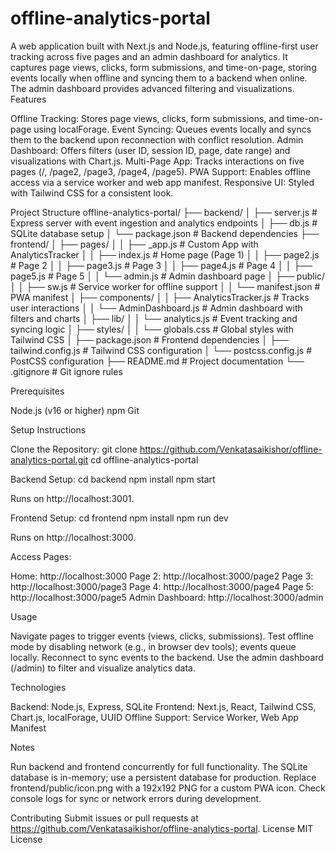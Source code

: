 # offline-analytics-portal

A web application built with Next.js and Node.js, featuring offline-first user tracking across five pages and an admin dashboard for analytics. It captures page views, clicks, form submissions, and time-on-page, storing events locally when offline and syncing them to a backend when online. The admin dashboard provides advanced filtering and visualizations.
Features

Offline Tracking: Stores page views, clicks, form submissions, and time-on-page using localForage.
Event Syncing: Queues events locally and syncs them to the backend upon reconnection with conflict resolution.
Admin Dashboard: Offers filters (user ID, session ID, page, date range) and visualizations with Chart.js.
Multi-Page App: Tracks interactions on five pages (/, /page2, /page3, /page4, /page5).
PWA Support: Enables offline access via a service worker and web app manifest.
Responsive UI: Styled with Tailwind CSS for a consistent look.

Project Structure
offline-analytics-portal/
├── backend/
│   ├── server.js        # Express server with event ingestion and analytics endpoints
│   ├── db.js           # SQLite database setup
│   └── package.json    # Backend dependencies
├── frontend/
│   ├── pages/
│   │   ├── _app.js     # Custom App with AnalyticsTracker
│   │   ├── index.js    # Home page (Page 1)
│   │   ├── page2.js    # Page 2
│   │   ├── page3.js    # Page 3
│   │   ├── page4.js    # Page 4
│   │   ├── page5.js    # Page 5
│   │   └── admin.js    # Admin dashboard page
│   ├── public/
│   │   ├── sw.js       # Service worker for offline support
│   │   └── manifest.json # PWA manifest
│   ├── components/
│   │   ├── AnalyticsTracker.js # Tracks user interactions
│   │   └── AdminDashboard.js   # Admin dashboard with filters and charts
│   ├── lib/
│   │   └── analytics.js        # Event tracking and syncing logic
│   ├── styles/
│   │   └── globals.css         # Global styles with Tailwind CSS
│   ├── package.json           # Frontend dependencies
│   ├── tailwind.config.js     # Tailwind CSS configuration
│   └── postcss.config.js      # PostCSS configuration
├── README.md                  # Project documentation
└── .gitignore                 # Git ignore rules

Prerequisites

Node.js (v16 or higher)
npm
Git

Setup Instructions

Clone the Repository:
git clone https://github.com/Venkatasaikishor/offline-analytics-portal.git
cd offline-analytics-portal


Backend Setup:
cd backend
npm install
npm start

Runs on http://localhost:3001.

Frontend Setup:
cd frontend
npm install
npm run dev

Runs on http://localhost:3000.

Access Pages:

Home: http://localhost:3000
Page 2: http://localhost:3000/page2
Page 3: http://localhost:3000/page3
Page 4: http://localhost:3000/page4
Page 5: http://localhost:3000/page5
Admin Dashboard: http://localhost:3000/admin



Usage

Navigate pages to trigger events (views, clicks, submissions).
Test offline mode by disabling network (e.g., in browser dev tools); events queue locally.
Reconnect to sync events to the backend.
Use the admin dashboard (/admin) to filter and visualize analytics data.

Technologies

Backend: Node.js, Express, SQLite
Frontend: Next.js, React, Tailwind CSS, Chart.js, localForage, UUID
Offline Support: Service Worker, Web App Manifest

Notes

Run backend and frontend concurrently for full functionality.
The SQLite database is in-memory; use a persistent database for production.
Replace frontend/public/icon.png with a 192x192 PNG for a custom PWA icon.
Check console logs for sync or network errors during development.

Contributing
Submit issues or pull requests at https://github.com/Venkatasaikishor/offline-analytics-portal.
License
MIT License
